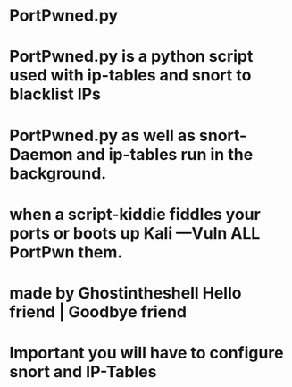 # PortPwned.py
# PortPwned.py is a python script used with ip-tables and snort to blacklist IPs  
# PortPwned.py as well as snort-Daemon and ip-tables run in the background. 
# when a script-kiddie fiddles your ports or boots up Kali —Vuln ALL PortPwn them. 
# made by Ghostintheshell Hello friend | Goodbye friend 
# Important you will have to configure snort and IP-Tables 
